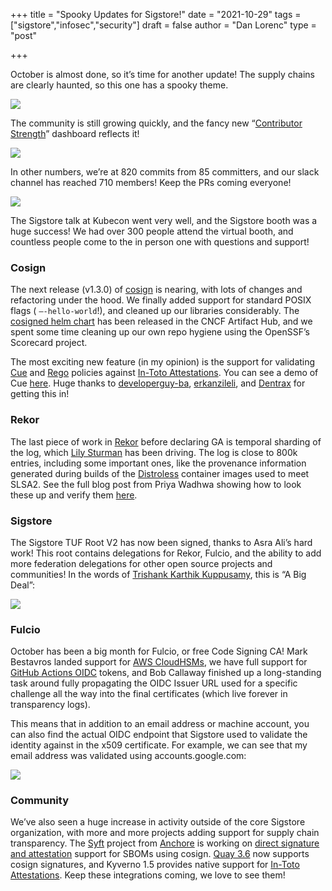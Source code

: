 +++
title = "Spooky Updates for Sigstore!"
date = "2021-10-29"
tags = ["sigstore","infosec","security"]
draft = false
author = "Dan Lorenc"
type = "post"

+++

October is almost done, so it’s time for another update! The supply chains are clearly haunted, so this one has a spooky theme.

![](/images/update1.jpg)

The community is still growing quickly, and the fancy new “[Contributor Strength](https://insights.lfx.linuxfoundation.org/projects/sigstore/dashboard;quicktime=time_filter_6M)” dashboard reflects it!

![](/images/update2.png)

In other numbers, we’re at 820 commits from 85 committers, and our slack channel has reached 710 members! Keep the PRs coming everyone!

![](/images/update3.png)

The Sigstore talk at Kubecon went very well, and the Sigstore booth was a huge success! We had over 300 people attend the virtual booth, and countless people come to the in person one with questions and support!

### Cosign

The next release (v1.3.0) of [cosign](http://github.com/sigstore/cosign) is nearing, with lots of changes and refactoring under the hood. We finally added support for standard POSIX flags ( `—-hello-world`!), and cleaned up our libraries considerably. The [cosigned helm chart](https://artifacthub.io/packages/helm/sigstore/cosigned) has been released in the CNCF Artifact Hub, and we spent some time cleaning up our own repo hygiene using the OpenSSF’s Scorecard project.

The most exciting new feature (in my opinion) is the support for validating [Cue](https://cuelang.org/) and [Rego](https://www.google.com/search?q=rego+language&oq=rego+language&aqs=chrome.0.0i512l5j0i22i30l5.1375j0j7&sourceid=chrome&ie=UTF-8) policies against [In-Toto Attestations](http://github.com/in-toto/attestation). You can see a demo of Cue [here](https://twitter.com/lorenc_dan/status/1447257529386471425). Huge thanks to [developerguy-ba](https://github.com/developer-guy), [erkanzileli](https://github.com/erkanzileli), and [Dentrax](https://github.com/Dentrax) for getting this in!

### Rekor

The last piece of work in [Rekor](http://github.com/sigstore/rekor) before declaring GA is temporal sharding of the log, which [Lily Sturman](https://github.com/lkatalin) has been driving. The log is close to 800k entries, including some important ones, like the provenance information generated during builds of the [Distroless](https://github.com/GoogleContainerTools/distroless) container images used to meet SLSA2. See the full blog post from Priya Wadhwa showing how to look these up and verify them [here](https://security.googleblog.com/2021/09/distroless-builds-are-now-slsa-2.html).

### Sigstore

The Sigstore TUF Root V2 has now been signed, thanks to Asra Ali’s hard work! This root contains delegations for Rekor, Fulcio, and the ability to add more federation delegations for other open source projects and communities! In the words of [Trishank Karthik Kuppusamy](https://twitter.com/trishankkarthik), this is “A Big Deal”:

![](/images/update4.png)

### Fulcio

October has been a big month for Fulcio, or free Code Signing CA! Mark Bestavros landed support for [AWS CloudHSMs](https://github.com/sigstore/fulcio/pull/187), we have full support for [GitHub Actions OIDC](https://github.com/sigstore/cosign/blob/main/KEYLESS.md#identity-tokens) tokens, and Bob Callaway finished up a long-standing task around fully propagating the OIDC Issuer URL used for a specific challenge all the way into the final certificates (which live forever in transparency logs).

This means that in addition to an email address or machine account, you can also find the actual OIDC endpoint that Sigstore used to validate the identity against in the x509 certificate. For example, we can see that my email address was validated using accounts.google.com:

![](/images/update5.png)

### Community

We’ve also seen a huge increase in activity outside of the core Sigstore organization, with more and more projects adding support for supply chain transparency. The [Syft](http://github.com/anchore/syft) project from [Anchore](https://anchore.com/) is working on [direct signature and attestation](https://www.google.com/search?q=syft+cosign&oq=syft+cosign&aqs=chrome..69i57j69i59l2j0i271j69i60l4.1024j0j7&sourceid=chrome&ie=UTF-8) support for SBOMs using cosign. [Quay 3.6](https://www.google.com/search?q=quay+cosign&oq=quay+cosign&aqs=chrome..69i57j33i10i160l3.1088j0j7&sourceid=chrome&ie=UTF-8) now supports cosign signatures, and Kyverno 1.5 provides native support for [In-Toto Attestations](https://nirmata.com/2021/10/22/introducing-kyverno-1-5-0-tackling-complex-policies-with-ease/). Keep these integrations coming, we love to see them!
